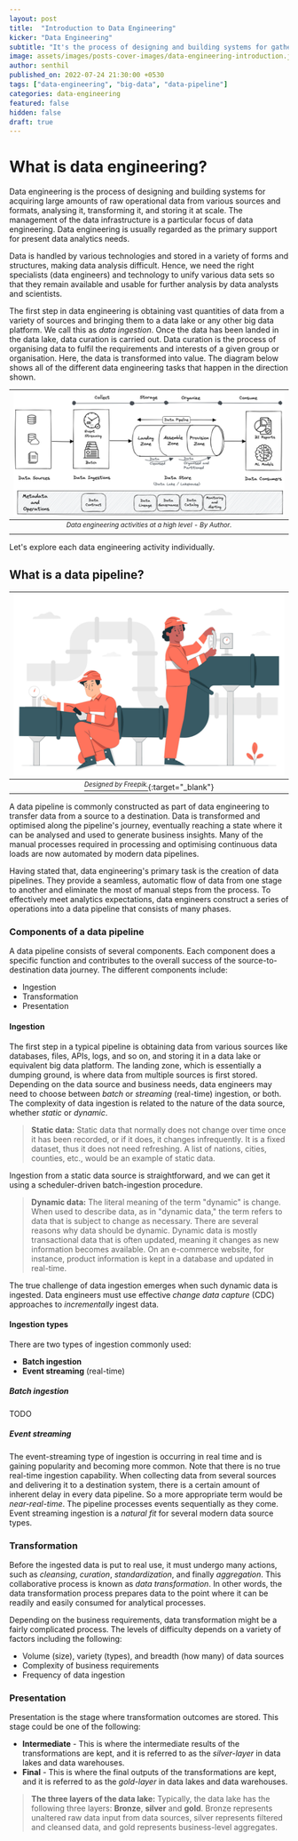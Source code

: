 ```yaml
---
layout: post
title:  "Introduction to Data Engineering"
kicker: "Data Engineering"
subtitle: "It's the process of designing and building systems for gathering vast quantities of raw operational data from a variety of sources and formats, analyzing, converting, and storing it at scale."
image: assets/images/posts-cover-images/data-engineering-introduction.jpg
author: senthil
published_on: 2022-07-24 21:30:00 +0530
tags: ["data-engineering", "big-data", "data-pipeline"]
categories: data-engineering
featured: false
hidden: false
draft: true
---
```


# What is data engineering?
Data engineering is the process of designing and building systems for acquiring large amounts of raw operational data from various sources and formats, analysing it, transforming it, and storing it at scale. The management of the data infrastructure is a particular focus of data engineering. Data engineering is usually regarded as the primary support for present data analytics needs.

Data is handled by various technologies and stored in a variety of forms and structures, making data analysis difficult. Hence, we need the right specialists (data engineers) and technology to unify various data sets so that they remain available and usable for further analysis by data analysts and scientists.

The first step in data engineering is obtaining vast quantities of data from a variety of sources and bringing them to a data lake or any other big data platform. We call this as *data ingestion*. Once the data has been landed in the data lake, data curation is carried out. Data curation is the process of organising data to fulfil the requirements and interests of a given group or organisation. Here, the data is transformed into value. The diagram below shows all of the different data engineering tasks that happen in the direction shown.

|![Data engineering activities](/assets/images/posts/data-engineering-activities.png)|
|:-:|
|<sup>*Data engineering activities at a high level - By Author.*</sup>|<br/><br/>

Let's explore each data engineering activity individually.

## What is a data pipeline?

|![Data pipeline](/assets/images/posts/data-pipeline.jpg)|
|:-:|
|[<sup>*Designed by Freepik.*</sup>](https://www.freepik.com/free-vector/pipeline-maintenance-concept-illustration_13717669.htm){:target="_blank"}|

A data pipeline is commonly constructed as part of data engineering to transfer data from a source to a destination. Data is transformed and optimised along the pipeline's journey, eventually reaching a state where it can be analysed and used to generate business insights. Many of the manual processes required in processing and optimising continuous data loads are now automated by modern data pipelines.

Having stated that, data engineering's primary task is the creation of data pipelines. They provide a seamless, automatic flow of data from one stage to another and eliminate the most of manual steps from the process. To effectively meet analytics expectations, data engineers construct a series of operations into a data pipeline that consists of many phases.

### Components of a data pipeline
A data pipeline consists of several components. Each component does a specific function and contributes to the overall success of the source-to-destination data journey. The different components include:
- Ingestion
- Transformation
- Presentation

#### Ingestion
The first step in a typical pipeline is obtaining data from various sources like databases, files, APIs, logs, and so on, and storing it in a data lake or equivalent big data platform. The landing zone, which is essentially a dumping ground, is where data from multiple sources is first stored. Depending on the data source and business needs, data engineers may need to choose between *batch* or *streaming* (real-time) ingestion, or both. The complexity of data ingestion is related to the nature of the data source, whether *static* or *dynamic*.

> **Static data:** Static data that normally does not change over time once it has been recorded, or if it does, it changes infrequently. It is a fixed dataset, thus it does not need refreshing. A list of nations, cities, counties, etc., would be an example of static data.

Ingestion from a static data source is straightforward, and we can get it using a scheduler-driven batch-ingestion procedure.

> **Dynamic data:** The literal meaning of the term "dynamic" is change. When used to describe data, as in "dynamic data," the term refers to data that is subject to change as necessary. There are several reasons why data should be dynamic. Dynamic data is mostly transactional data that is often updated, meaning it changes as new information becomes available. On an e-commerce website, for instance, product information is kept in a database and updated in real-time.

The true challenge of data ingestion emerges when such dynamic data is ingested. Data engineers must use effective *change data capture* (CDC) approaches to *incrementally* ingest data.

#### Ingestion types
There are two types of ingestion commonly used:
- **Batch ingestion**
- **Event streaming** (real-time)

##### Batch ingestion
TODO

##### Event streaming
The event-streaming type of ingestion is occurring in real time and is gaining popularity and becoming more common. Note that there is no true real-time ingestion capability. When collecting data from several sources and delivering it to a destination system, there is a certain amount of inherent delay in every data pipeline. So a more appropriate term would be *near-real-time*. The pipeline processes events sequentially as they come. Event streaming ingestion is a *natural fit* for several modern data source types.

### Transformation
Before the ingested data is put to real use, it must undergo many actions, such as *cleansing*, *curation*, *standardization*, and finally *aggregation*. This collaborative process is known as *data transformation*. In other words, the data transformation process prepares data to the point where it can be readily and easily consumed for analytical processes.

Depending on the business requirements, data transformation might be a fairly complicated process. The levels of difficulty depends on a variety of factors including the following:
- Volume (size), variety (types), and breadth (how many) of data sources
- Complexity of business requirements
- Frequency of data ingestion

### Presentation
Presentation is the stage where transformation outcomes are stored. This stage could be one of the following:
- **Intermediate** - This is where the intermediate results of the transformations are kept, and it is referred to as the *silver-layer* in data lakes and data warehouses.
- **Final** - This is where the final outputs of the transformations are kept, and it is referred to as the *gold-layer* in data lakes and data warehouses.

> **The three layers of the data lake:**  Typically, the data lake has the following three layers: **Bronze**, **silver** and **gold**. Bronze represents unaltered raw data input from data sources, silver represents filtered and cleansed data, and gold represents business-level aggregates.
